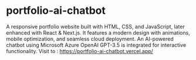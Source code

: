 # portfolio-ai-chatbot
A responsive portfolio website built with HTML, CSS, and JavaScript, later enhanced with React &amp; Next.js. It features a modern design with animations, mobile optimization, and seamless cloud deployment. An AI-powered chatbot using Microsoft Azure OpenAI GPT-3.5 is integrated for interactive functionality. 
Visit to : https://portfolio-ai-chatbot.vercel.app/
